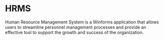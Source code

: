 # HRMS
Human Resource Management System is a Winforms application that allows users to streamline personnel management processes and provide an effective tool to support the growth and success of the organization.